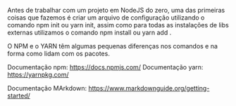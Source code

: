 Antes de trabalhar com um projeto em NodeJS do zero, uma das primeiras coisas que fazemos é criar um arquivo de configuração utilizando o comando npm init ou yarn init, assim como para todas as instalações de libs externas utilizamos o comando npm install <nome do pacote> ou yarn add <nome do pacote>.

O NPM e o YARN têm algumas pequenas diferenças nos comandos e na forma como lidam com os pacotes. 

Documentação npm: https://docs.npmjs.com/
Documentação yarn: https://yarnpkg.com/

Documentação MArkdown: https://www.markdownguide.org/getting-started/